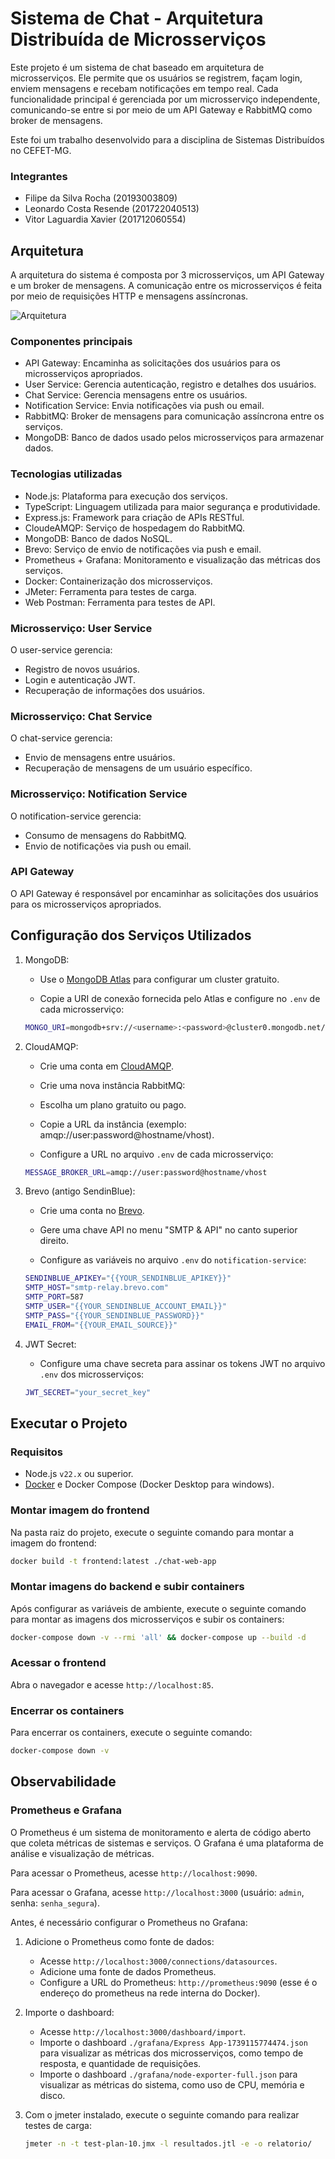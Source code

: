 # Sistema de Chat - Arquitetura Distribuída de Microsserviços

Este projeto é um sistema de chat baseado em arquitetura de microsserviços. Ele permite que os usuários se registrem, façam login, enviem mensagens e recebam notificações em tempo real. Cada funcionalidade principal é gerenciada por um microsserviço independente, comunicando-se entre si por meio de um API Gateway e RabbitMQ como broker de mensagens.

Este foi um trabalho desenvolvido para a disciplina de Sistemas Distribuídos no CEFET-MG.

### Integrantes

- Filipe da Silva Rocha (20193003809)
- Leonardo Costa Resende (201722040513)
- Vitor Laguardia Xavier (201712060554)

## Arquitetura

A arquitetura do sistema é composta por 3 microsserviços, um API Gateway e um broker de mensagens. A comunicação entre os microsserviços é feita por meio de requisições HTTP e mensagens assíncronas.

![Arquitetura](./docs/images/architecture.png)

### Componentes principais

- API Gateway: Encaminha as solicitações dos usuários para os microsserviços apropriados.
- User Service: Gerencia autenticação, registro e detalhes dos usuários.
- Chat Service: Gerencia mensagens entre os usuários.
- Notification Service: Envia notificações via push ou email.
- RabbitMQ: Broker de mensagens para comunicação assíncrona entre os serviços.
- MongoDB: Banco de dados usado pelos microsserviços para armazenar dados.

### Tecnologias utilizadas

- Node.js: Plataforma para execução dos serviços.
- TypeScript: Linguagem utilizada para maior segurança e produtividade.
- Express.js: Framework para criação de APIs RESTful.
- CloudeAMQP: Serviço de hospedagem do RabbitMQ.
- MongoDB: Banco de dados NoSQL.
- Brevo: Serviço de envio de notificações via push e email.
- Prometheus + Grafana: Monitoramento e visualização das métricas dos serviços.
- Docker: Containerização dos microsserviços.
- JMeter: Ferramenta para testes de carga.
- Web Postman: Ferramenta para testes de API.

### Microsserviço: User Service

O user-service gerencia:

- Registro de novos usuários.
- Login e autenticação JWT.
- Recuperação de informações dos usuários.

### Microsserviço: Chat Service

O chat-service gerencia:

- Envio de mensagens entre usuários.
- Recuperação de mensagens de um usuário específico.

### Microsserviço: Notification Service

O notification-service gerencia:

- Consumo de mensagens do RabbitMQ.
- Envio de notificações via push ou email.

### API Gateway

O API Gateway é responsável por encaminhar as solicitações dos usuários para os microsserviços apropriados.

## Configuração dos Serviços Utilizados

1.  MongoDB:

    - Use o [MongoDB Atlas](https://www.mongodb.com/products/platform/atlas-database) para configurar um cluster gratuito.

    - Copie a URI de conexão fornecida pelo Atlas e configure no `.env` de cada microsserviço:

    ```bash
    MONGO_URI=mongodb+srv://<username>:<password>@cluster0.mongodb.net/chat-app?retryWrites=true&w=majority
    ```

2.  CloudAMQP:

    - Crie uma conta em [CloudAMQP](https://www.cloudamqp.com/).

    - Crie uma nova instância RabbitMQ:

    - Escolha um plano gratuito ou pago.

    - Copie a URL da instância (exemplo: amqp://user:password@hostname/vhost).

    - Configure a URL no arquivo `.env` de cada microsserviço:

    ```bash
    MESSAGE_BROKER_URL=amqp://user:password@hostname/vhost
    ```

3.  Brevo (antigo SendinBlue):

    - Crie uma conta no [Brevo](https://www.brevo.com/pt/).

    - Gere uma chave API no menu "SMTP & API" no canto superior direito.

    - Configure as variáveis no arquivo `.env` do `notification-service`:

    ```bash
    SENDINBLUE_APIKEY="{{YOUR_SENDINBLUE_APIKEY}}"
    SMTP_HOST="smtp-relay.brevo.com"
    SMTP_PORT=587
    SMTP_USER="{{YOUR_SENDINBLUE_ACCOUNT_EMAIL}}"
    SMTP_PASS="{{YOUR_SENDINBLUE_PASSWORD}}"
    EMAIL_FROM="{{YOUR_EMAIL_SOURCE}}"
    ```

4.  JWT Secret:

    - Configure uma chave secreta para assinar os tokens JWT no arquivo `.env` dos microsserviços:

    ```bash
    JWT_SECRET="your_secret_key"
    ```

## Executar o Projeto

### Requisitos

- Node.js `v22.x` ou superior.
- [Docker](https://www.docker.com/) e Docker Compose (Docker Desktop para windows).

### Montar imagem do frontend

Na pasta raiz do projeto, execute o seguinte comando para montar a imagem do frontend:

```bash
docker build -t frontend:latest ./chat-web-app
```

### Montar imagens do backend e subir containers

Após configurar as variáveis de ambiente, execute o seguinte comando para montar as imagens dos microsserviços e subir os containers:

```bash
docker-compose down -v --rmi 'all' && docker-compose up --build -d
```

### Acessar o frontend

Abra o navegador e acesse `http://localhost:85`.

### Encerrar os containers

Para encerrar os containers, execute o seguinte comando:

```bash
docker-compose down -v
```

## Observabilidade

### Prometheus e Grafana

O Prometheus é um sistema de monitoramento e alerta de código aberto que coleta métricas de sistemas e serviços. O Grafana é uma plataforma de análise e visualização de métricas.

Para acessar o Prometheus, acesse `http://localhost:9090`.

Para acessar o Grafana, acesse `http://localhost:3000` (usuário: `admin`, senha: `senha_segura`).

Antes, é necessário configurar o Prometheus no Grafana:

1.  Adicione o Prometheus como fonte de dados:

    - Acesse `http://localhost:3000/connections/datasources`.
    - Adicione uma fonte de dados Prometheus.
    - Configure a URL do Prometheus: `http://prometheus:9090` (esse é o endereço do prometheus na rede interna do Docker).

2.  Importe o dashboard:

    - Acesse `http://localhost:3000/dashboard/import`.
    - Importe o dashboard `./grafana/Express App-1739115774474.json` para visualizar as métricas dos microsserviços, como tempo de resposta, e quantidade de requisições.
    - Importe o dashboard `./grafana/node-exporter-full.json` para visualizar as métricas do sistema, como uso de CPU, memória e disco.

3.  Com o jmeter instalado, execute o seguinte comando para realizar testes de carga:

    ```bash
    jmeter -n -t test-plan-10.jmx -l resultados.jtl -e -o relatorio/
    ```
